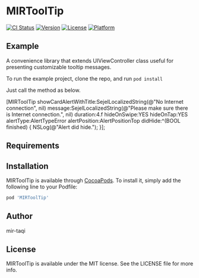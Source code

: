 # MIRToolTip

[![CI Status](https://img.shields.io/travis/mir-taqi/MIRToolTip.svg?style=flat)](https://travis-ci.org/mir-taqi/MIRToolTip)
[![Version](https://img.shields.io/cocoapods/v/MIRToolTip.svg?style=flat)](https://cocoapods.org/pods/MIRToolTip)
[![License](https://img.shields.io/cocoapods/l/MIRToolTip.svg?style=flat)](https://cocoapods.org/pods/MIRToolTip)
[![Platform](https://img.shields.io/cocoapods/p/MIRToolTip.svg?style=flat)](https://cocoapods.org/pods/MIRToolTip)

## Example

A convenience library that extends UIViewController class useful for presenting customizable tooltip messages.


To run the example project, clone the repo, and run `pod install` 

Just call the method as below.

[MIRToolTip showCardAlertWithTitle:SejelLocalizedString(@"No Internet connection", nil)
                              message:SejelLocalizedString(@"Please make sure there is Internet connection.", nil)
                             duration:4.f
                          hideOnSwipe:YES
                            hideOnTap:YES
                            alertType:AlertTypeError
                        alertPosition:AlertPositionTop
                              didHide:^(BOOL finished) {
                                  NSLog(@"Alert did hide.");
                              }];
   

## Requirements

## Installation

MIRToolTip is available through [CocoaPods](https://cocoapods.org). To install
it, simply add the following line to your Podfile:

```ruby
pod 'MIRToolTip'
```

## Author

mir-taqi

## License

MIRToolTip is available under the MIT license. See the LICENSE file for more info.
